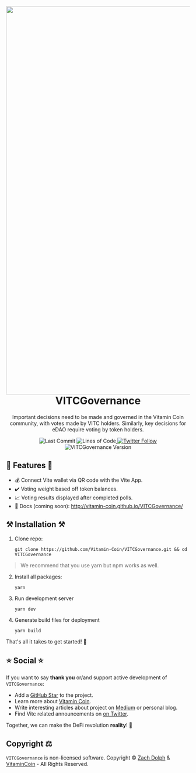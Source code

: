 <h1 align="center">
  <img src="https://raw.githubusercontent.com/Vitamin-Coin/VITCGovernance/446c98039ad3161f1415d71e43b38b8fdb3e0026/src/assets/img/logos/vite-cover-milltay-1.jpg?token=GHSAT0AAAAAABTTKSBI23ITRENTL7YZLQYMYTV2AWQ" width="1060px"/><br/>
  VITCGovernance
</h1>
<p align="center">Important decisions need to be made and governed in the Vitamin Coin community, with votes made by VITC holders. Similarly, key decisions for eDAO require voting by token holders.</p>

<p align="center"><img src="https://img.shields.io/github/last-commit/Vitamin-Coin/VITCGovernance" alt="Last Commit" />&nbsp;<img src="https://img.shields.io/tokei/lines/github/Vitamin-Coin/VITCGovernance?logoColor=purple" alt="Lines of Code" /><a href="https://twitter.com/vitamin_coin" target="_blank">&nbsp;<img alt="Twitter Follow" src="https://img.shields.io/twitter/follow/vitamin_coin"></a><br><img src="https://img.shields.io/badge/version-v1.0.0-green?style=for-the-badge&logo=none" alt="VITCGovernance Version" /></a>

## 💎 Features 💎

- 💰 Connect Vite wallet via QR code with the Vite App.
- ✔️ Voting weight based off token balances.
- 📈 Voting results displayed after completed polls.
- 📖 Docs (coming soon): http://vitamin-coin.github.io/VITCGovernance/

## ⚒️ Installation ⚒️

1. Clone repo:

    ```
    git clone https://github.com/Vitamin-Coin/VITCGovernance.git && cd VITCGovernance
    ```

> We recommend that you use yarn but npm works as well.

2. Install all packages:

   ```
   yarn
   ```

3. Run development server

   ```
   yarn dev
   ```

4. Generate build files for deployment

   ```
   yarn build
   ```


That's all it takes to get started! 🎉


## ⭐️ Social ⭐️

If you want to say **thank you** or/and support active development of `VITCGovernance`:

- Add a [GitHub Star](https://github.com/Vitamin-Coin/VITCGovernance) to the project.
- Learn more about [Vitamin Coin](https://www.vitamincoin.org).
- Write interesting articles about project on [Medium](https://medium.com/) or personal blog.
- Find Vitc related announcements on [on Twitter](https://twitter.com/vitamin_coin).

Together, we can make the DeFi revolution **reality**! 💖

## Copyright ⚖️

`VITCGovernance` is non-licensed software.
Copyright © [Zach Dolph](https://github.com/ZachDolph) & [VitaminCoin](https://github.com/Vitamin-Coin) - All Rights Reserved.
